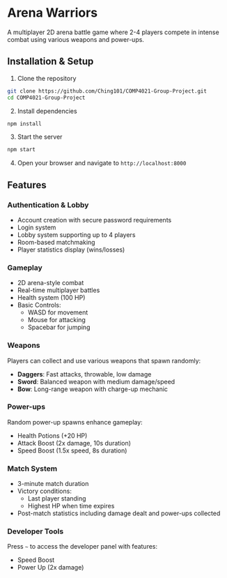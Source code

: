 # Arena Warriors

A multiplayer 2D arena battle game where 2-4 players compete in intense combat using various weapons and power-ups.

## Installation & Setup

1. Clone the repository

```bash
git clone https://github.com/Ching101/COMP4021-Group-Project.git
cd COMP4021-Group-Project
```

2. Install dependencies

```bash
npm install
```

3. Start the server

```bash
npm start
```

4. Open your browser and navigate to `http://localhost:8000`

## Features

### Authentication & Lobby

- Account creation with secure password requirements
- Login system
- Lobby system supporting up to 4 players
- Room-based matchmaking
- Player statistics display (wins/losses)

### Gameplay

- 2D arena-style combat
- Real-time multiplayer battles
- Health system (100 HP)
- Basic Controls:
  - WASD for movement
  - Mouse for attacking
  - Spacebar for jumping

### Weapons

Players can collect and use various weapons that spawn randomly:

- **Daggers**: Fast attacks, throwable, low damage
- **Sword**: Balanced weapon with medium damage/speed
- **Bow**: Long-range weapon with charge-up mechanic

### Power-ups

Random power-up spawns enhance gameplay:

- Health Potions (+20 HP)
- Attack Boost (2x damage, 10s duration)
- Speed Boost (1.5x speed, 8s duration)

### Match System

- 3-minute match duration
- Victory conditions:
  - Last player standing
  - Highest HP when time expires
- Post-match statistics including damage dealt and power-ups collected

### Developer Tools

Press `~` to access the developer panel with features:

- Speed Boost
- Power Up (2x damage)

